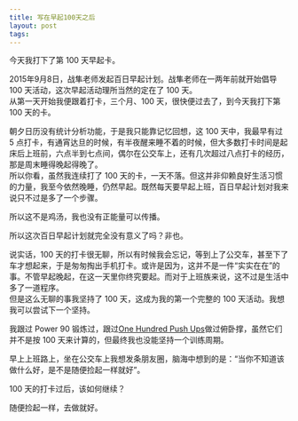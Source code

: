 ```yaml
---
title: 写在早起100天之后
layout: post
tags:
---
```


今天我打下了第 100 天早起卡。

2015年9月8日，战隼老师发起百日早起计划。战隼老师在一两年前就开始倡导 100 天活动，这次早起活动理所当然的定在了 100 天。  
从第一天开始我便跟着打卡，三个月、100 天，很快便过去了，到今天我打下第 100 天的卡。

朝夕日历没有统计分析功能，于是我只能靠记忆回想，这 100 天中，我最早有过 5 点打卡，有通宵达旦的时候，有半夜醒来睡不着的时候，但大多数打卡时间是起床后上班前，六点半到七点间，偶尔在公交车上，还有几次超过八点打卡的经历，那是周末睡得晚起得晚了。  
所以你看，虽然我连续打了 100 天的卡，一天不落。但这并非仰赖良好生活习惯的力量，我至今依然晚睡，仍然早起。既然每天要早起上班，百日早起计划对我来说只不过是多了一个步骤。

所以这不是鸡汤，我也没有正能量可以传播。  

所以这次百日早起计划就完全没有意义了吗？非也。  

说实话，100 天的打卡很无聊，所以有时候我会忘记，等到上了公交车，甚至下了车才想起来，于是匆匆掏出手机打卡。或许是因为，这并不是一件“实实在在”的事。不管早起晚起，在这一天里你终究要起。而对于上班族来说，这不过是生活中多了一道程序。  
但是这么无聊的事我坚持了 100 天，这成为我的第一个完整的 100 天活动。我想我可以尝试下一个坚持。  

我跟过 Power 90 锻炼过，跟过[One Hundred Push Ups](http://hundredpushups.com/)做过俯卧撑，虽然它们并不是按 100 天来计算的，但最终我也没能坚持一个训练周期。

早上上班路上，坐在公交车上我想发条朋友圈，脑海中想到的是：“当你不知道该做什么好，是不是随便捡起一样就好”。

100 天的打卡过后，该如何继续？

随便捡起一样，去做就好。